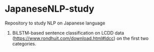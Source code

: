 # JapaneseNLP-study
Repository to study NLP on Japanese language
1) BiLSTM-based sentence classification on LCDD data (https://www.rondhuit.com/download.html#ldcc) on the first two categories.

